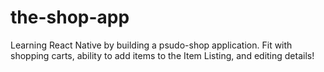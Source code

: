 # the-shop-app
Learning React Native by building a psudo-shop application. Fit with shopping carts, ability to add items to the Item Listing, and editing details!
